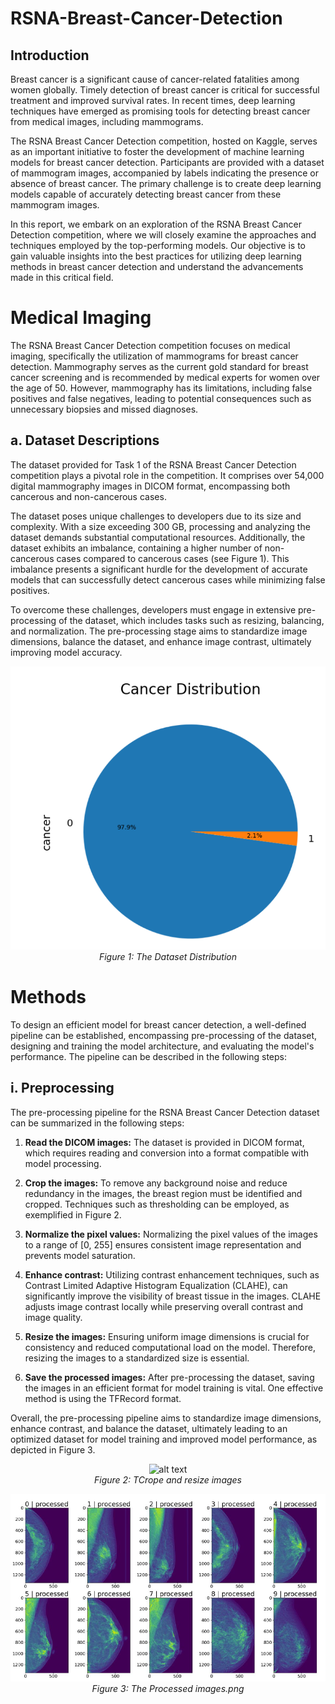 # RSNA-Breast-Cancer-Detection

## Introduction

Breast cancer is a significant cause of cancer-related fatalities among women globally. Timely detection of breast cancer is critical for successful treatment and improved survival rates. In recent times, deep learning techniques have emerged as promising tools for detecting breast cancer from medical images, including mammograms.

The RSNA Breast Cancer Detection competition, hosted on Kaggle, serves as an important initiative to foster the development of machine learning models for breast cancer detection. Participants are provided with a dataset of mammogram images, accompanied by labels indicating the presence or absence of breast cancer. The primary challenge is to create deep learning models capable of accurately detecting breast cancer from these mammogram images.

In this report, we embark on an exploration of the RSNA Breast Cancer Detection competition, where we will closely examine the approaches and techniques employed by the top-performing models. Our objective is to gain valuable insights into the best practices for utilizing deep learning methods in breast cancer detection and understand the advancements made in this critical field.

# Medical Imaging

The RSNA Breast Cancer Detection competition focuses on medical imaging, specifically the utilization of mammograms for breast cancer detection. Mammography serves as the current gold standard for breast cancer screening and is recommended by medical experts for women over the age of 50. However, mammography has its limitations, including false positives and false negatives, leading to potential consequences such as unnecessary biopsies and missed diagnoses.

## a. Dataset Descriptions

The dataset provided for Task 1 of the RSNA Breast Cancer Detection competition plays a pivotal role in the competition. It comprises over 54,000 digital mammography images in DICOM format, encompassing both cancerous and non-cancerous cases.

The dataset poses unique challenges to developers due to its size and complexity. With a size exceeding 300 GB, processing and analyzing the dataset demands substantial computational resources. Additionally, the dataset exhibits an imbalance, containing a higher number of non-cancerous cases compared to cancerous cases (see Figure 1). This imbalance presents a significant hurdle for the development of accurate models that can successfully detect cancerous cases while minimizing false positives.

To overcome these challenges, developers must engage in extensive pre-processing of the dataset, which includes tasks such as resizing, balancing, and normalization. The pre-processing stage aims to standardize image dimensions, balance the dataset, and enhance image contrast, ultimately improving model accuracy.

<p align="center">
  <img src="https://github.com/IssamSayyaf/RSNA-Breast-Cancer-Detection/blob/main/images/Image%20Distribution.png" alt="alt text" width="width" height="height" />
  <br>
  <em>Figure 1: The Dataset Distribution</em>
</p>

# Methods

To design an efficient model for breast cancer detection, a well-defined pipeline can be established, encompassing pre-processing of the dataset, designing and training the model architecture, and evaluating the model's performance. The pipeline can be described in the following steps:

## i. Preprocessing

The pre-processing pipeline for the RSNA Breast Cancer Detection dataset can be summarized in the following steps:

1. **Read the DICOM images:**
   The dataset is provided in DICOM format, which requires reading and conversion into a format compatible with model processing.

2. **Crop the images:**
   To remove any background noise and reduce redundancy in the images, the breast region must be identified and cropped. Techniques such as thresholding can be employed, as exemplified in Figure 2.

3. **Normalize the pixel values:**
   Normalizing the pixel values of the images to a range of [0, 255] ensures consistent image representation and prevents model saturation.

4. **Enhance contrast:**
   Utilizing contrast enhancement techniques, such as Contrast Limited Adaptive Histogram Equalization (CLAHE), can significantly improve the visibility of breast tissue in the images. CLAHE adjusts image contrast locally while preserving overall contrast and image quality.

5. **Resize the images:**
   Ensuring uniform image dimensions is crucial for consistency and reduced computational load on the model. Therefore, resizing the images to a standardized size is essential.

6. **Save the processed images:**
   After pre-processing the dataset, saving the images in an efficient format for model training is vital. One effective method is using the TFRecord format.

Overall, the pre-processing pipeline aims to standardize image dimensions, enhance contrast, and balance the dataset, ultimately leading to an optimized dataset for model training and improved model performance, as depicted in Figure 3.

<p align="center">
  <img src="https://github.com/IssamSayyaf/RSNA-Breast-Cancer-Detection/blob/main/images/Crope%20and%20resize%20images.png" alt="alt text" width="width" height="height" />
  <br>
  <em>Figure 2: TCrope and resize images</em>
</p>


<p align="center">
  <img src="https://github.com/IssamSayyaf/RSNA-Breast-Cancer-Detection/blob/main/images/The%20Processed%20images.png" alt="alt text" width="width" height="height" />
  <br>
  <em>Figure 3: The Processed images.png</em>
</p>


